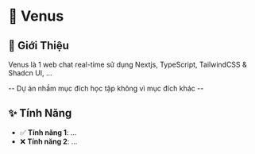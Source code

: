 # 🚀 Venus

## 🌟 Giới Thiệu

Venus là 1 web chat real-time sử dụng Nextjs, TypeScript, TailwindCSS & Shadcn UI, ...

-- Dự án nhầm mục đích học tập không vì mục đích khác --

## ✨ Tính Năng

- ✅ **Tính năng 1**: ...
- ❌ **Tính năng 2**: ...
